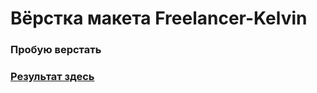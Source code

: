 # Вёрстка макета Freelancer-Kelvin

### Пробую верстать

### [Результат здесь](https://perecmc.github.io/Freelancer-Kelvin_site/)

